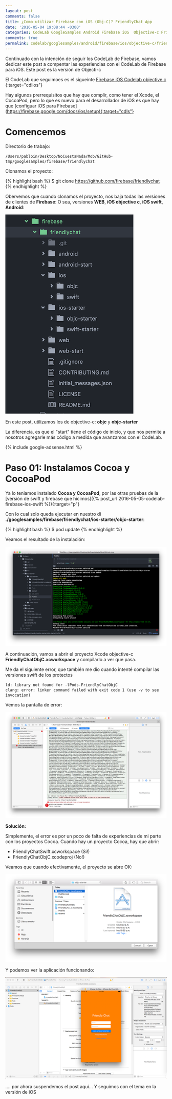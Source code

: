```yaml
---
layout: post
comments: false
title: ¿Como utilizar Firebase con iOS (Obj-C)? FriendlyChat App
date: '2016-05-04 19:08:44 -0300'
categories: CodeLab GoogleSamples Android Firebase iOS  Objective-c FriendlyChat
comments: true
permalink: codelab/googlesamples/android/firebase/ios/objective-c/friendlychat/2016/05/04/codelab-firebase-ios-objc.html
---
```


Continuado con la intención de seguir los CodeLab de Firebase, vamos dedicar este post a compentar las experiencias con el CodeLab de Firebase para iOS. Este post es la versión de Objecti-c

El CodeLab que seguimoes es el sigueinte [Firebase iOS Codelab objective c](https://codelabs.developers.google.com/codelabs/firebase-ios-objc/index.html?index=..%2F..%2Findex) {:target="cdlios"}

Hay algunos prerrequisitos que hay que complir, como tener el Xcode, el CocoaPod, pero lo que es nuevo para el desarrollador de iOS es que hay que [configuar iOS para Firebase] (<https://firebase.google.com/docs/ios/setup){:target="cdls"}>

# Comencemos

Directorio de trabajo:

```
/Users/pabloin/Desktop/NoCuestaNada/Mob/GitHub-tmp/googlesamples/firebase/friendlychat
```

Clonamos el proyecto:

{% highlight bash %}
$ git clone https://github.com/firebase/friendlychat
{% endhighlight %}

Obervemos que cuando clonamos el proyecto, nos baja todas las versiones de clientes de **Firebase**: O sea, versiones **WEB**, **iOS objective c**, **iOS swift**, **Android**:

![Firebase screenshot](/assets/post_012_img1.png)

En este post, utilizamos los de objective-c: **objc** y **objc-starter**

La diferencia, es que el "start" tiene el código de inicio, y que nos permite a nosotros agregarle más código a medida que avanzamos con el CodeLab.

{% include google-adsense.html %}<br>

# Paso 01: Instalamos Cocoa y CocoaPod

Ya lo teniamos instalado **Cocoa y CocoaPod**, por las otras pruebas de la [versión de swift y firebase que hicimos]({% post_url 2016-05-05-codelab-firebase-ios-swift %}){:target="p"}

Con lo cual solo queda ejecutar en nuestro di **./googlesamples/firebase/friendlychat/ios-starter/objc-starter**:

{% highlight bash %} $ pod update {% endhighlight %}

Veamos el resultado de la instalación:

![Firebase en iOS con Objecti-c](/assets/post_012_img2.png)

A continuación, vamos a abrir el proyecto Xcode objective-c **FriendlyChatObjC.xcworkspace** y compilarlo a ver que pasa.

Me da el siguiente error, que también me dio cuando intenté compilar las versiones swift de los protectos

```
ld: library not found for -lPods-FriendlyChatObjC
clang: error: linker command failed with exit code 1 (use -v to see invocation)
```

Vemos la pantalla de error:

![Firebase en iOS con Objective-c](/assets/post_012_img3.png)

**Solución:**

Simplemente, el error es por un poco de falta de experiencias de mi parte con los proyectos Cocoa. Cuando hay un proyecto Cocoa, hay que abrir:

- FriendlyChatSwift.xcworkspace (Si!)
- FriendlyChatObjC.xcodeproj (No!)

Veamos que cuando efectivamente, el proyecto se abre OK:

![Firebase en iOS con Objective-c](/assets/post_012_img4.png)

Y podemos ver la aplicación funcionando:

![Firebase en iOS con Objective-c](/assets/post_012_img5.png)

.... por ahora suspendemos el post aqui... Y seguimos con el tema en la versión de iOS
